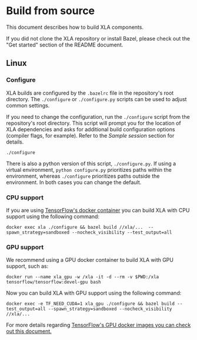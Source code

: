 # Build from source

This document describes how to build XLA components.

If you did not clone the XLA repository or install Bazel, please check out the "Get started" section of the README document.

## Linux


### Configure

XLA builds are configured by the `.bazelrc` file in the repository's
root directory. The `./configure` or `./configure.py` scripts can be used to
adjust common settings.

If you need to change the configuration, run the `./configure` script from
the repository's root directory. This script will prompt you for the location of
XLA dependencies and asks for additional build configuration options
(compiler flags, for example). Refer to the _Sample session_ section for
details.

```
./configure
```

There is also a python version of this script, `./configure.py`. If using a
virtual environment, `python configure.py` prioritizes paths
within the environment, whereas `./configure` prioritizes paths outside
the environment. In both cases you can change the default.

### CPU support

If you are using [TensorFlow's docker container](https://www.tensorflow.org/install/docker) you can build XLA with CPU support using the following command:

```
docker exec xla ./configure && bazel build //xla/...  --spawn_strategy=sandboxed --nocheck_visibility --test_output=all
```

### GPU support

We recommend using a GPU docker container to build XLA with GPU support, such as:

```
docker run --name xla_gpu -w /xla -it -d --rm -v $PWD:/xla tensorflow/tensorflow:devel-gpu bash
```

Now you can build XLA with GPU support using the following command:

```
docker exec -e TF_NEED_CUDA=1 xla_gpu ./configure && bazel build --test_output=all --spawn_strategy=sandboxed --nocheck_visibility //xla/...
```

For more details regarding [TensorFlow's GPU docker images you can check out this document.](https://www.tensorflow.org/install/source#gpu_support_3)